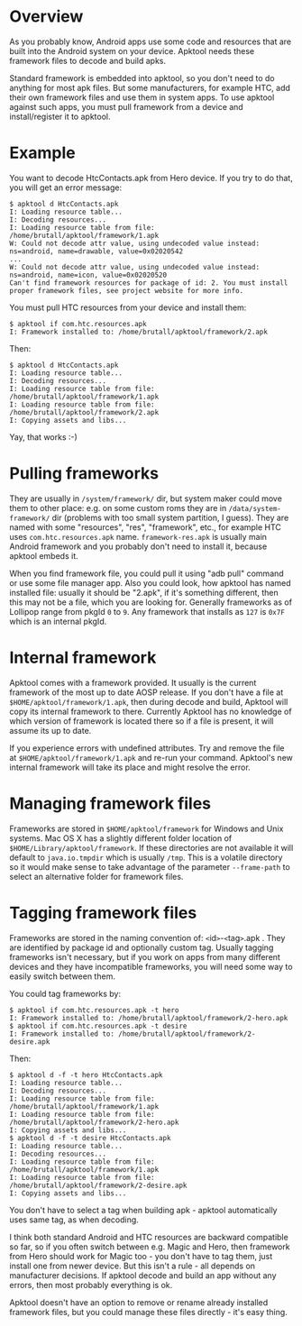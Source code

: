 # Overview #

As you probably know, Android apps use some code and resources that are built into the Android system on your device. Apktool needs these framework files to decode and build apks.

Standard framework is embedded into apktool, so you don't need to do anything for most apk files. But some manufacturers, for example HTC, add their own framework files and use them in system apps. To use apktool against such apps, you must pull framework from a device and install/register it to apktool.

# Example #

You want to decode HtcContacts.apk from Hero device. If you try to do that, you will get an error message:

```
$ apktool d HtcContacts.apk 
I: Loading resource table...
I: Decoding resources...
I: Loading resource table from file: /home/brutall/apktool/framework/1.apk
W: Could not decode attr value, using undecoded value instead: ns=android, name=drawable, value=0x02020542
...
W: Could not decode attr value, using undecoded value instead: ns=android, name=icon, value=0x02020520
Can't find framework resources for package of id: 2. You must install proper framework files, see project website for more info.
```

You must pull HTC resources from your device and install them:

```
$ apktool if com.htc.resources.apk
I: Framework installed to: /home/brutall/apktool/framework/2.apk
```

Then:

```
$ apktool d HtcContacts.apk 
I: Loading resource table...
I: Decoding resources...
I: Loading resource table from file: /home/brutall/apktool/framework/1.apk
I: Loading resource table from file: /home/brutall/apktool/framework/2.apk
I: Copying assets and libs...
```

Yay, that works :-)

# Pulling frameworks #

They are usually in `/system/framework/` dir, but system maker could move them to other place: e.g. on some custom roms they are in `/data/system-framework/` dir (problems with too small system partition, I guess). They are named with some "resources", "res", "framework", etc., for example HTC uses `com.htc.resources.apk` name. `framework-res.apk` is usually main Android framework and you probably don't need to install it, because apktool embeds it.

When you find framework file, you could pull it using "adb pull" command or use some file manager app. Also you could look, how apktool has named installed file: usually it should be "2.apk", if it's something different, then this may not be a file, which you are looking for. Generally frameworks as of Lollipop range from pkgId `0` to `9`. Any framework that installs as `127` is `0x7F` which is an internal pkgId.

# Internal framework #

Apktool comes with a framework provided. It usually is the current framework of the most up to date AOSP release. If you don't have a file at `$HOME/apktool/framework/1.apk`, then during decode and build, Apktool will copy its internal framework to there. Currently Apktool has no knowledge of which version of framework is located there so if a file is present, it will assume its up to date.

If you experience errors with undefined attributes. Try and remove the file at `$HOME/apktool/framework/1.apk` and re-run your command. Apktool's new internal framework will take its place and might resolve the error.

# Managing framework files #

Frameworks are stored in `$HOME/apktool/framework` for Windows and Unix systems. Mac OS X has a slightly different folder location of `$HOME/Library/apktool/framework`. If these directories are not available it will default to `java.io.tmpdir` which is usually `/tmp`. This is a volatile directory so it would make sense to take advantage of the parameter `--frame-path` to select an alternative folder for framework files.

# Tagging framework files #

Frameworks are stored in the naming convention of: `<`id`>`-`<`tag`>`.apk . They are identified by package id and optionally custom tag. Usually tagging frameworks isn't necessary, but if you work on apps from many different devices and they have incompatible frameworks, you will need some way to easily switch between them.

You could tag frameworks by:

```
$ apktool if com.htc.resources.apk -t hero
I: Framework installed to: /home/brutall/apktool/framework/2-hero.apk
$ apktool if com.htc.resources.apk -t desire
I: Framework installed to: /home/brutall/apktool/framework/2-desire.apk
```

Then:

```
$ apktool d -f -t hero HtcContacts.apk 
I: Loading resource table...
I: Decoding resources...
I: Loading resource table from file: /home/brutall/apktool/framework/1.apk
I: Loading resource table from file: /home/brutall/apktool/framework/2-hero.apk
I: Copying assets and libs...
$ apktool d -f -t desire HtcContacts.apk 
I: Loading resource table...
I: Decoding resources...
I: Loading resource table from file: /home/brutall/apktool/framework/1.apk
I: Loading resource table from file: /home/brutall/apktool/framework/2-desire.apk
I: Copying assets and libs...
```

You don't have to select a tag when building apk - apktool automatically uses same tag, as when decoding.

I think both standard Android and HTC resources are backward compatible so far, so if you often switch between e.g. Magic and Hero, then framework from Hero should work for Magic too - you don't have to tag them, just install one from newer device. But this isn't a rule - all depends on manufacturer decisions. If apktool decode and build an app without any errors, then most probably everything is ok.

Apktool doesn't have an option to remove or rename already installed framework files, but you could manage these files directly - it's easy thing.